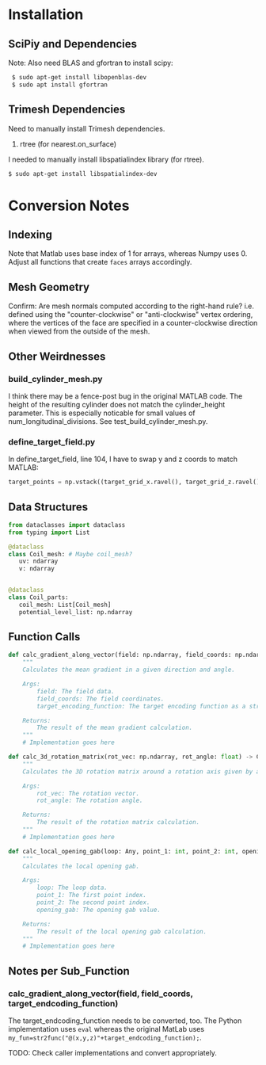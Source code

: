 # Installation
## SciPiy and Dependencies
Note: Also need BLAS and gfortran to install scipy:
```bash
 $ sudo apt-get install libopenblas-dev
 $ sudo apt install gfortran
 ```

 ## Trimesh Dependencies
 Need to manually install Trimesh dependencies.
 1. rtree (for nearest.on_surface)

I needed to manually install libspatialindex library (for rtree).
 ```bash
 $ sudo apt-get install libspatialindex-dev
 ```

 # Conversion Notes
 ## Indexing
 Note that Matlab uses base index of 1 for arrays, whereas Numpy uses 0. Adjust all functions that create `faces` arrays accordingly.

 ## Mesh Geometry
 Confirm: Are mesh normals computed according to the right-hand rule? i.e. defined using the "counter-clockwise" or "anti-clockwise"
 vertex ordering, where the vertices of the face are specified in a counter-clockwise direction when viewed from the outside of the mesh.

 ## Other Weirdnesses
 ### build_cylinder_mesh.py
 I think there may be a fence-post bug in the original MATLAB code. The height of the resulting
 cylinder does not match the cylinder_height parameter. This is especially noticable for small
 values of num_longitudinal_divisions. See test_build_cylinder_mesh.py.

 ### define_target_field.py
 In define_target_field, line 104, I have to swap y and z coords to match MATLAB:
```python
target_points = np.vstack((target_grid_x.ravel(), target_grid_z.ravel(), target_grid_y.ravel()))
```


 ## Data Structures
 ```python
from dataclasses import dataclass
from typing import List

@dataclass
class Coil_mesh: # Maybe coil_mesh?
    uv: ndarray
    v: ndarray 


@dataclass
class Coil_parts:
    coil_mesh: List[Coil_mesh]
    potential_level_list: np.ndarray
```
 
## Function Calls
```python
def calc_gradient_along_vector(field: np.ndarray, field_coords: np.ndarray, target_encoding_function: str) -> CalcGradientAlongVectorResult:
    """
    Calculates the mean gradient in a given direction and angle.

    Args:
        field: The field data.
        field_coords: The field coordinates.
        target_encoding_function: The target encoding function as a string.

    Returns:
        The result of the mean gradient calculation.
    """
    # Implementation goes here

def calc_3d_rotation_matrix(rot_vec: np.ndarray, rot_angle: float) -> CalcRotationMatrixResult:
    """
    Calculates the 3D rotation matrix around a rotation axis given by a vector and an angle.

    Args:
        rot_vec: The rotation vector.
        rot_angle: The rotation angle.

    Returns:
        The result of the rotation matrix calculation.
    """
    # Implementation goes here

def calc_local_opening_gab(loop: Any, point_1: int, point_2: int, opening_gab: float) -> CalcLocalOpeningGabResult:
    """
    Calculates the local opening gab.

    Args:
        loop: The loop data.
        point_1: The first point index.
        point_2: The second point index.
        opening_gab: The opening gab value.

    Returns:
        The result of the local opening gab calculation.
    """
    # Implementation goes here

```

## Notes per Sub_Function
### calc_gradient_along_vector(field, field_coords, target_endcoding_function)
The target_endcoding_function needs to be converted, too. The Python implementation uses `eval` 
whereas the original MatLab uses `my_fun=str2func("@(x,y,z)"+target_endcoding_function);`.

TODO: Check caller implementations and convert appropriately.
